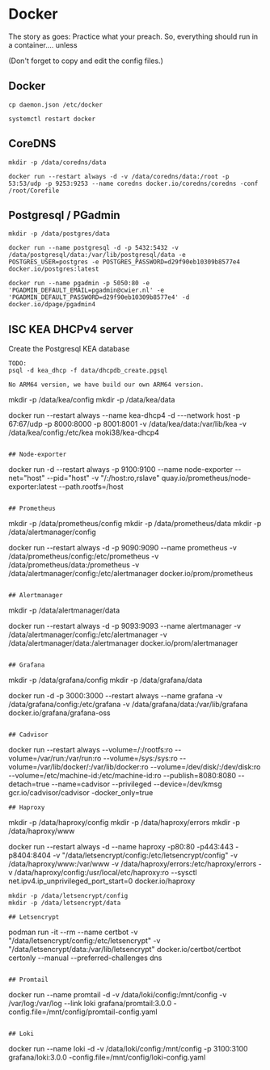 # Docker

The story as goes: Practice what your preach.
So, everything should run in a container.... unless

(Don't forget to copy and edit the config files.)
## Docker
```
cp daemon.json /etc/docker

systemctl restart docker
```

## CoreDNS
```
mkdir -p /data/coredns/data

docker run --restart always -d -v /data/coredns/data:/root -p 53:53/udp -p 9253:9253 --name coredns docker.io/coredns/coredns -conf /root/Corefile
```

## Postgresql / PGadmin
```
mkdir -p /data/postgres/data

docker run --name postgresql -d -p 5432:5432 -v /data/postgresql/data:/var/lib/postgresql/data -e POSTGRES_USER=postgres -e POSTGRES_PASSWORD=d29f90eb10309b8577e4 docker.io/postgres:latest

docker run --name pgadmin -p 5050:80 -e 'PGADMIN_DEFAULT_EMAIL=pgadmin@cwier.nl' -e 'PGADMIN_DEFAULT_PASSWORD=d29f90eb10309b8577e4' -d docker.io/dpage/pgadmin4
```

## ISC KEA DHCPv4 server
Create the Postgresql KEA database
```
TODO:
psql -d kea_dhcp -f data/dhcpdb_create.pgsql

No ARM64 version, we have build our own ARM64 version.
```
mkdir -p /data/kea/config
mkdir -p /data/kea/data

docker run --restart always --name kea-dhcp4 -d ---network host -p 67:67/udp -p 8000:8000 -p 8001:8001 -v /data/kea/data:/var/lib/kea -v /data/kea/config:/etc/kea moki38/kea-dhcp4
```

## Node-exporter
```
docker run -d --restart always -p 9100:9100 --name node-exporter --net="host" --pid="host" -v "/:/host:ro,rslave" quay.io/prometheus/node-exporter:latest --path.rootfs=/host
```

## Prometheus
```
mkdir -p /data/prometheus/config
mkdir -p /data/prometheus/data
mkdir -p /data/alertmanager/config

docker run --restart always -d -p 9090:9090 --name prometheus -v /data/prometheus/config:/etc/prometheus -v /data/prometheus/data:/prometheus -v /data/alertmanager/config:/etc/alertmanager docker.io/prom/prometheus
```

## Alertmanager
```
mkdir -p /data/alertmanager/data

docker run --restart always -d -p 9093:9093 --name alertmanager -v /data/alertmanager/config:/etc/alertmanager -v /data/alertmanager/data:/alertmanager docker.io/prom/alertmanager
```

## Grafana
```
mkdir -p /data/grafana/config
mkdir -p /data/grafana/data

docker run -d -p 3000:3000 --restart always --name grafana -v /data/grafana/config:/etc/grafana -v /data/grafana/data:/var/lib/grafana docker.io/grafana/grafana-oss
```

## Cadvisor
```
docker run --restart always --volume=/:/rootfs:ro --volume=/var/run:/var/run:ro --volume=/sys:/sys:ro --volume=/var/lib/docker/:/var/lib/docker:ro --volume=/dev/disk/:/dev/disk:ro --volume=/etc/machine-id:/etc/machine-id:ro --publish=8080:8080 --detach=true --name=cadvisor --privileged --device=/dev/kmsg gcr.io/cadvisor/cadvisor -docker_only=true
```
## Haproxy
```
mkdir -p /data/haproxy/config
mkdir -p /data/haproxy/errors
mkdir -p /data/haproxy/www

docker run --restart always -d --name haproxy -p80:80 -p443:443 -p8404:8404 -v "/data/letsencrypt/config:/etc/letsencrypt/config" -v /data/haproxy/www:/var/www -v /data/haproxy/errors:/etc/haproxy/errors -v /data/haproxy/config:/usr/local/etc/haproxy:ro --sysctl net.ipv4.ip_unprivileged_port_start=0 docker.io/haproxy
```
mkdir -p /data/letsencrypt/config
mkdir -p /data/letsencrypt/data

## Letsencrypt
```
podman run -it --rm --name certbot -v "/data/letsencrypt/config:/etc/letsencrypt" -v "/data/letsencrypt/data:/var/lib/letsencrypt" docker.io/certbot/certbot certonly --manual --preferred-challenges dns
```

## Promtail
```
docker run --name promtail -d -v /data/loki/config:/mnt/config -v /var/log:/var/log --link loki grafana/promtail:3.0.0 -config.file=/mnt/config/promtail-config.yaml
```

## Loki
```
docker run --name loki -d -v /data/loki/config:/mnt/config -p 3100:3100 grafana/loki:3.0.0 -config.file=/mnt/config/loki-config.yaml
```

